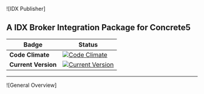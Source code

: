 ![IDX Publisher]

A IDX Broker Integration Package for Concrete5
---
Badge | Status
--- | ---
**Code Climate** | [![Code Climate](https://codeclimate.com/github/openopps/openopps-platform/badges/gpa.svg)](https://codeclimate.com/github/BuildingBridge/IDX_Publisher)
**Current Version** | [![Current Version](https://img.shields.io/github/release/qubyte/rubidium.svg)](https://github.com/BuildingBridge/IDX_Publisher/releases)

---

![General Overview]
